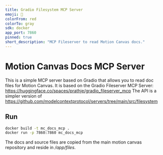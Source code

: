 ```yaml
---
title: Gradio Filesystem MCP Server
emoji: 📁
colorFrom: red
colorTo: gray
sdk: docker
app_port: 7860
pinned: true
short_description: "MCP Fileserver to read Motion Canvas docs."
---
```



# Motion Canvas Docs MCP Server

This is a simple MCP server based on Gradio that allows you to read doc files for Motion Canvas.
It is based on the Gradio Fileserver MCP Server: https://huggingface.co/spaces/prathje/gradio_fileserver_mcp
The API is a simpler version of https://github.com/modelcontextprotocol/servers/tree/main/src/filesystem


## Run

```bash
docker build -t mc_docs_mcp .
docker run -p 7860:7860 mc_docs_mcp
```
The docs and source files are copied from the main motion canvas repository and reside in */app/files*.